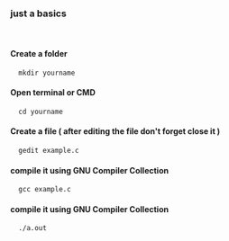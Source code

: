 ### just a basics
<br>
 
#### Create a folder
```
  mkdir yourname
```


#### Open terminal or CMD
```
  cd yourname
```


#### Create a file  ( after editing the file don't forget close it )
```
  gedit example.c
``` 


#### compile it using GNU Compiler Collection
```
  gcc example.c
```


#### compile it using GNU Compiler Collection
```
  ./a.out
```
